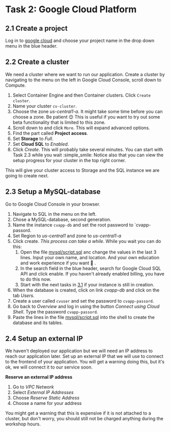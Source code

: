 # Task 2: Google Cloud Platform

## 2.1 Create a project
Log in to [google cloud](https://console.cloud.google.com/)
and choose your project name in the drop down menu in the blue header.

## 2.2 Create a cluster
We need a cluster where we want to run our application.
Create a cluster by navigating to the menu on the left in Google Cloud Console, 
scroll down to Compute.

1. Select Container Engine and then Container clusters. Click `Create cluster`.
2. Name your cluster `cv-cluster`.
3. Choose the zone *us-central1-a*. It might take some time before you can choose a zone. Be patient :blush:
This is useful if you want to try out some beta functionality that is 
limited to this zone.
4. Scroll down to and click `More`. This will expand advanced options.
5. Find the part called **Project access**.
6. Set **Storage** to *Full*.
7. Set **Cloud SQL** to *Enabled*.
8. Click *Create*. This will probably take several minutes. You can start with Task 2.3 while you wait :simple_smile: 
Notice also that you can view the setup progress for your cluster in the top right corner. 

This will give your cluster access to Storage and the SQL instance we are going to create next.

 
## 2.3 Setup a MySQL-database

Go to Google Cloud Console in your browser.
1. Navigate to SQL in the menu on the left.
2. Chose a MySQL-database, second generation.
3. Name the instance `cvapp-db` and set the root password to `cvapp-passord.
4. Set Region to *us-central1* and zone to *us-central1-a*
5. Click create.
*This process can take a while.* While you wait you can do this:
    1. Open the file [mysql/script.sql](../mysql/script.sql) anc change the values in the last 3 lines. 
    Input your own name, and location. And your own education and work experience if you want :tada: .
    2. In the search field in the blue header, search for Google Cloud SQL API and click enable.
    If you haven't already enabled billing, you have to do this now. 
    3. Start with the next tasks in [3.1](run-application-locally.md) if your instance is still in creation. 
6. When the database is created, click on link *cvapp-db* and click on the tab *Users*.
7. Create a user called `cvuser` and set the password to `cvapp-passord`. 
8. Go back to *Overview* and log in using the button *Connect using Cloud Shell*. Type the password `cvapp-passord`.
9. Paste the lines in the file [mysql/script.sql](../mysql/script.sql) into the shell to create the database and its tables.

## 2.4 Setup an external IP
We haven't deployed our application but we will need an IP address to reach our application later. 
Set up an external IP that we will use to connect to the frontend of your application. 
You will get a warning doing this, but it's ok, we will connect it to our service soon.

**Reserve an external IP address**

1) Go to *VPC Network*
2) Select *External IP Addresses*
3) Choose *Reserve Static Address*
4) Choose a name for your address

You might get a warning that this is expensive if it is not attached to a cluster, but don't worry, you should still not be charged anything during the workshop hours.  
